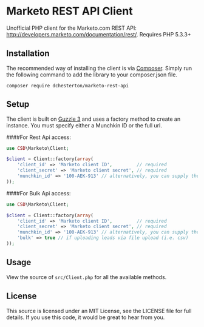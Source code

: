 Marketo REST API Client
================
Unofficial PHP client for the Marketo.com REST API: http://developers.marketo.com/documentation/rest/. Requires PHP 5.3.3+

Installation
----------------
The recommended way of installing the client is via [Composer](http://getcomposer.org/). Simply run the following command to add the library to your composer.json file.

    composer require dchesterton/marketo-rest-api

Setup
----------------
The client is built on [Guzzle 3](http://guzzle3.readthedocs.org) and uses a factory method to create an instance.
You must specify either a Munchkin ID or the full url.

####For Rest Api access:
```php
use CSD\Marketo\Client;

$client = Client::factory(array(
    'client_id' => 'Marketo client ID',         // required
    'client_secret' => 'Marketo client secret', // required
    'munchkin_id' => '100-AEK-913' // alternatively, you can supply the full URL, e.g. 'url' => 'https://100-AEK-913.mktorest.com'
));
```

####For Bulk Api access:
```php
use CSD\Marketo\Client;

$client = Client::factory(array(
    'client_id' => 'Marketo client ID',         // required
    'client_secret' => 'Marketo client secret', // required
    'munchkin_id' => '100-AEK-913' // alternatively, you can supply the full URL, e.g. 'url' => 'https://100-AEK-913.mktorest.com'
    'bulk' => true // if uploading leads via file upload (i.e. csv)
));
```

Usage
----------------
View the source of `src/Client.php` for all the available methods.

License
----------------
This source is licensed under an MIT License, see the LICENSE file for full details. If you use this code, it would be great to hear from you.

